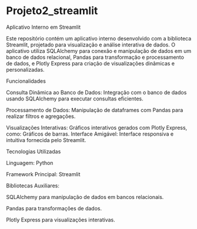 # Projeto2_streamlit
Aplicativo Interno em Streamlit

Este repositório contém um aplicativo interno desenvolvido com a biblioteca Streamlit, projetado para visualização e análise interativa de dados. O aplicativo utiliza SQLAlchemy para conexão e manipulação de dados em um banco de dados relacional, Pandas para transformação e processamento de dados, e Plotly Express para criação de visualizações dinâmicas e personalizadas.

Funcionalidades

Consulta Dinâmica ao Banco de Dados: Integração com o banco de dados usando SQLAlchemy para executar consultas eficientes.

Processamento de Dados: Manipulação de dataframes com Pandas para realizar filtros e agregações.

Visualizações Interativas: Gráficos interativos gerados com Plotly Express, como: Gráficos de barras. Interface Amigável: Interface responsiva e intuitiva fornecida pelo Streamlit.

Tecnologias Utilizadas

Linguagem: Python

Framework Principal: Streamlit

Bibliotecas Auxiliares:

SQLAlchemy para manipulação de dados em bancos relacionais.

Pandas para transformações de dados.

Plotly Express para visualizações interativas.
 
